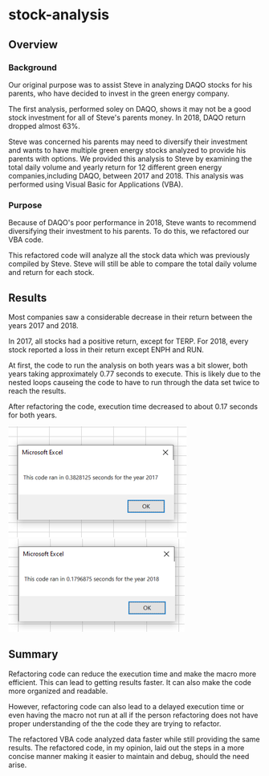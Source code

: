 # stock-analysis
## Overview
### Background
Our original purpose was to assist Steve in analyzing DAQO stocks for his parents, who have decided to invest in the green energy company. 

The first analysis, performed soley on DAQO, shows it may not be a good stock investment for all of Steve's parents money. In 2018, DAQO return dropped almost 63%.

Steve was concerned his parents may need to diversify their investment and wants to have multiple green energy stocks analyzed to provide his parents with options. We provided this analysis to Steve by examining the total daily volume and yearly return for 12 different green energy companies,including DAQO, between 2017 and 2018. This analysis was performed using Visual Basic for Applications (VBA).

### Purpose
Because of DAQO's poor performance in 2018, Steve wants to recommend diversifying their investment to his parents. To do this, we refactored our VBA code.

This refactored code will analyze all the stock data which was previously compiled by Steve. Steve will still be able to compare the total daily volume and return for each stock.

## Results
Most companies saw a considerable decrease in their return between the years 2017 and 2018.

In 2017, all stocks had a positive return, except for TERP. For 2018, every stock reported a loss in their return except ENPH and RUN.

At first, the code to run the analysis on both years was a bit slower, both years taking approximately 0.77 seconds to execute. This is likely due to the nested loops causeing the code to have to run through the data set twice to reach the results.

After refactoring the code, execution time decreased to about 0.17 seconds for both years. 

![](Resources/VBA_Challenge_2017.png)
![](Resources/VBA_Challenge_2018.png)

## Summary
Refactoring code can reduce the execution time and make the macro more efficient. This can lead to getting results faster. It can also make the code more organized and readable.

However, refactoring code can also lead to a delayed execution time or even having the macro not run at all if the person refactoring does not have proper understanding of the the code they are trying to refactor.

The refactored VBA code analyzed data faster while still providing the same results. The refactored code, in my opinion, laid out the steps in a more concise manner making it easier to maintain and debug, should the need arise.
